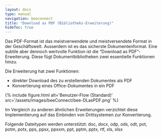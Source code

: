 ```yaml
---
layout: docs
type: manual
navigation: beeconnect
title: "Download as PDF (Bibliotheks-Erweiterung)"
hideToc: true
---
```


Das PDF-Format ist das meistverwendete und meistversendete Format in der Geschäftswelt. Ausserdem ist es das sicherste Dokumentenformat.
Eine subtile aber dennoch wertvolle Funktion ist die “Download as PDF”-Erweiterung. Diese fügt Dokumentbibliotheken zwei essentielle Funktionen hinzu. 

Die Erweiterung hat zwei Funktionen:
* direkter Download des zu erstellenden Dokumentes als PDF
* Konvertierung eines Office-Dokumentes in ein PDF

{% include figure.html alt='Benutzer-Flow (Standard)' src='/assets/images/beeConnect/bee-DLasPDF.png' %}

Im Vergleich zu anderen ähnlichen Erweiterungen verzichtet diese Implementierung auf das Einbinden von Drittsystemen zur Konvertierung.

Folgende Dateitypen werden unterstützt: 
doc, docx, odp, ods, odt, pot, potm, potx, pps, ppsx, ppsxm, ppt, pptm, pptx, rtf, xls, xlsx